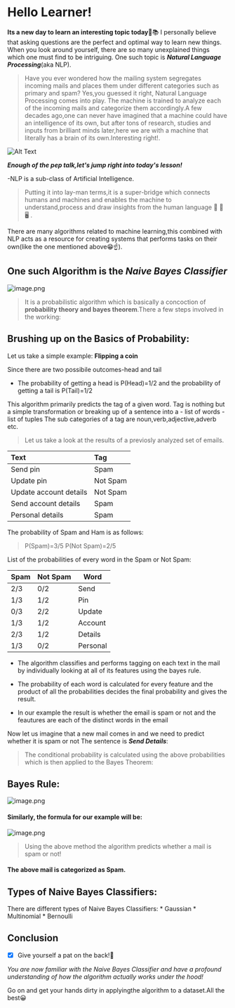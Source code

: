 # Hello Learner! 

**Its a new day to learn an interesting topic today**🥳📚
I personally believe that asking questions are the perfect and optimal way to learn new things.
When you look around yourself, there are so many unexplained things which one must find to be intriguing. One such topic is ***Natural Language Processing***(aka NLP).

>Have you ever wondered how the mailing system segregates incoming mails and places them under different categories such as primary and spam? Yes,you guessed it right, Natural Language Processing comes into play. The machine is trained to analyze each of the incoming mails and categorize them accordingly.A few decades ago,one can never have imagined that a machine could have an intelligence of its own, but after tons of research, studies and inputs from brilliant minds later,here we are with a machine that literally has a brain of its own.Interesting right!.


![Alt Text](https://miro.medium.com/max/875/1*iJq3Er1yWfKkyTh83gA3Yw.gif)



***Enough of the pep talk,let's jump right into today's lesson!***

-NLP is a sub-class of Artificial Intelligence.

>Putting it into lay-man terms,it is a super-bridge which connects humans and machines and enables the machine to understand,process and draw insights from the human language 👥 🔗 🖥️ .

There are many algorithms related to machine learning,this combined with NLP acts as a resource for creating systems that performs tasks on their own(like the one mentioned above😁☝️).

## One such Algorithm is the *Naive Bayes Classifier*

![image.png](attachment:image.png) 

>It is a probabilistic algorithm which is basically a concoction of **probability theory and bayes theorem**.There a few steps involved in the working:

## Brushing up on the Basics of  Probability:
Let us take a simple example:
**Flipping a coin**

Since there are two possibile outcomes-head and tail

- The probability of getting a head is P(Head)=1/2 and the probability of getting a tail is P(Tail)=1/2

This algorithm primarily predicts the tag of a given word. Tag is nothing but a simple transformation or breaking up of a sentence into a 
    - list of words
    - list of tuples
The sub categories of a tag are noun,verb,adjective,adverb etc.
>Let us take a look at the results of a previosly analyzed set of emails.

|Text                    |Tag     |
|:---------------        |:-------|
|Send pin                |Spam    |
|Update pin              |Not Spam|
|Update account details  |Not Spam|
|Send account details    |Spam|
|Personal details        |Spam|

The probability of Spam and Ham is as follows:

>P(Spam)=3/5
>P(Not Spam)=2/5

List of the probabilities of every word in the Spam or Not Spam:

|Spam|Not Spam|Word     |
|----|--------|---------|
|2/3 |0/2     |Send|
|1/3 |1/2     |Pin|
|0/3 |2/2     |Update|
|1/3 |1/2     |Account|
|2/3 |1/2     |Details|
|1/3 |0/2     |Personal|

* The algorithm classifies and performs tagging on each text in the mail by individually looking at all of its features using    the bayes rule. 

* The probability of each word is calculated for every feature and the product of all the probabilities decides the final      probability and gives the result.

* In our example the result is whether the email is spam or not and the feautures are each of the distinct words in the email

Now let us imagine that a new mail comes in and we need to predict whether it is spam or not
The sentence is ***Send Details***:

>The conditional probability is calculated using the above probabilities which is then applied to the Bayes Theorem:


## Bayes Rule:
![image.png](attachment:image.png)

#### Similarly, the formula for our example will be:
![image.png](attachment:image.png)

>Using the above method the algorithm predicts whether a mail is spam or not!
#### The above mail is categorized as Spam.
 
    

## Types of Naive Bayes Classifiers:
There are different types of Naive Bayes Classifiers:
    * Gaussian
    * Multinomial
    * Bernoulli

## Conclusion
- [x] Give yourself a pat on the back!👏

*You are now familiar with the Naive Bayes Classifier and have a profound understanding of how the algorithm actually works under the hood!* 

Go on and get your hands dirty in applyingthe algorithm to a dataset.All the best😀




```python

```
